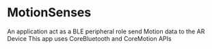 # MotionSenses
An application act as a BLE peripheral role send Motion data to the AR Device
This app uses CoreBluetooth and CoreMotion APIs
